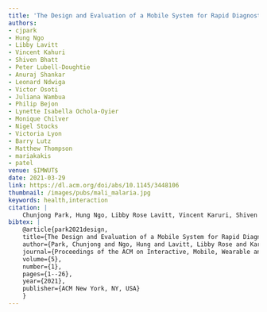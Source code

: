 ```yaml
---
title: 'The Design and Evaluation of a Mobile System for Rapid Diagnostic Test Interpretation'
authors: 
- cjpark
- Hung Ngo
- Libby Lavitt
- Vincent Kahuri
- Shiven Bhatt
- Peter Lubell-Doughtie
- Anuraj Shankar
- Leonard Ndwiga
- Victor Osoti
- Juliana Wambua
- Philip Bejon
- Lynette Isabella Ochola-Oyier
- Monique Chilver
- Nigel Stocks
- Victoria Lyon
- Barry Lutz
- Matthew Thompson
- mariakakis
- patel
venue: $IMWUT$
date: 2021-03-29
link: https://dl.acm.org/doi/abs/10.1145/3448106
thumbnail: /images/pubs/mali_malaria.jpg
keywords: health,interaction
citation: |
    Chunjong Park, Hung Ngo, Libby Rose Lavitt, Vincent Karuri, Shiven Bhatt, Peter Lubell-Doughtie, Anuraj H. Shankar et al. "The Design and Evaluation of a Mobile System for Rapid Diagnostic Test Interpretation." Proceedings of the ACM on Interactive, Mobile, Wearable and Ubiquitous Technologies 5, no. 1 (2021): 1-26.
bibtex: |
    @article{park2021design,
    title={The Design and Evaluation of a Mobile System for Rapid Diagnostic Test Interpretation},
    author={Park, Chunjong and Ngo, Hung and Lavitt, Libby Rose and Karuri, Vincent and Bhatt, Shiven and Lubell-Doughtie, Peter and Shankar, Anuraj H and Ndwiga, Leonard and Osoti, Victor and Wambua, Juliana K and others},
    journal={Proceedings of the ACM on Interactive, Mobile, Wearable and Ubiquitous Technologies},
    volume={5},
    number={1},
    pages={1--26},
    year={2021},
    publisher={ACM New York, NY, USA}
    }
---
```

